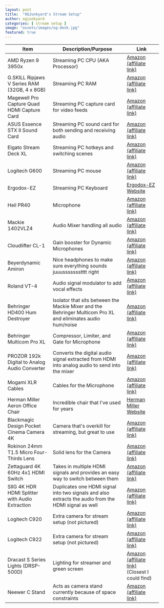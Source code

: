 ```yaml
---
layout: post
title:  "OGJunkyard's Stream Setup"
author: ogjunkyard
categories: [ stream setup ]
image: "assets/images/og-desk.jpg"
featured: true
---
```



Item|Description/Purpose|Link
-|-|-
AMD Ryzen 9 3950x|Streaming PC CPU (AKA Processor)|[Amazon (affiliate link)](https://amzn.to/3nqjyMP)
G.SKILL Ripjaws V Series RAM (32GB, 4 x 8GB)|Streaming PC RAM|[Amazon (affiliate link)](https://amzn.to/3oCEDoN)
Magewell Pro Capture Quad HDMI Capture Card|Streaming PC capture card for video feeds|[Amazon (affiliate link)](https://amzn.to/3pVXV8L)
ASUS Essence STX II Sound Card|Streaming PC sound card for both sending and receiving audio|[Amazon (affiliate link)](https://amzn.to/38ozr27)
Elgato Stream Deck XL|Streaming PC hotkeys and switching scenes|[Amazon (affiliate link)](https://amzn.to/2XifvYc)
Logitech G600|Streaming PC mouse|[Amazon (affiliate link)](https://amzn.to/2L9TUP6)
Ergodox-EZ|Streaming PC Keyboard|[Ergodox-EZ Website](https://ergodox-ez.com/)
Heil PR40|Microphone|[Amazon (affiliate link)](https://amzn.to/38lM91C)
Mackie 1402VLZ4|Audio Mixer handling all audio|[Amazon (affiliate link)](https://amzn.to/2MMYfIN)
Cloudlifter CL-1|Gain booster for Dynamic Microphones|[Amazon (affiliate link)](https://amzn.to/395shPn)
Beyerdynamic Amiron|Nice headphones to make sure everything sounds juuussssssstttt right|[Amazon (affiliate link)](https://amzn.to/3hRpP32)
Roland VT-4|Audio signal modulator to add vocal effects|[Amazon (affiliate link)](https://amzn.to/3pZPTM5)
Behringer HD400 Hum Destroyer|Isolator that sits between the Mackie Mixer and the Behringer Multicom Pro XL and eliminates audio hum/noise|[Amazon (affiliate link)](https://amzn.to/3s4zfN5)
Behringer Multicom Pro XL|Compressor, Limiter, and Gate for Microphone|[Amazon (affiliate link)](https://amzn.to/39a83Ea)
PROZOR 192k Digital to Analog Audio Converter|Converts the digital audio signal extracted from HDMI into analog audio to send into the mixer|[Amazon (affiliate link)](https://amzn.to/35kM2S1)
Mogami XLR Cables|Cables for the Microphone|[Amazon (affiliate link)](https://amzn.to/3sctkG3)
Herman Miller Aeron Office Chair|Incredible chair that I've used for years|[Herman Miller Website](https://www.hermanmiller.com/products/seating/office-chairs/aeron-chairs/)
Blackmagic Design Pocket Cinema Camera 4K|Camera that's overkill for streaming, but great to use|[Amazon (affiliate link)](https://amzn.to/3s6e2SU)
Rokinon 24mm T1.5 Micro Four-Thirds Lens|Solid lens for the Camera|[Amazon (affiliate link)](https://amzn.to/2MFFabb)
Zettaguard 4K 60Hz 4x1 HDMI Switch|Takes in multiple HDMI signals and provides an easy way to switch between them|[Amazon (affiliate link)](https://amzn.to/2XkPKXd)
SIIG 4K HDR HDMI Splitter with Audio Extraction|Duplicates one HDMI signal into two signals and also extracts the audio from the HDMI signal as well|[Amazon (affiliate link)](https://amzn.to/3hUZ5yg)
Logitech C920|Extra camera for stream setup (not pictured)|[Amazon (affiliate link)](https://amzn.to/3pX7l3O)
Logitech C922|Extra camera for stream setup (not pictured)|[Amazon (affiliate link)](https://amzn.to/2MIXkJg)
Dracast S Series Lights (DRSP-500D)|Lighting for streamer and green screen|[Amazon (affiliate link)](https://amzn.to/3oq6p7I ) (Closest I could find)
Neewer C Stand|Acts as camera stand currently because of space constraints|[Amazon (affiliate link)](https://amzn.to/2XiEqej)
